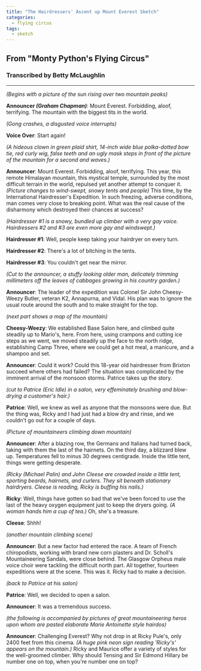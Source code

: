 ```yaml
---
title: "The Hairdressers' Ascent up Mount Everest Sketch"
categories:
  - flying circus
tags:
  - sketch
---
```


## From "Monty Python's Flying Circus"
### Transcribed by Betty McLaughlin

---

_(Begins with a picture of the sun rising over two mountain peaks)_
 
**Announcer _(Graham Chapman)_**: Mount Everest. Forbidding, aloof, terrifying. The mountain with the biggest tits in the world.

_(Gong crashes, a disgusted voice interrupts)_

**Voice Over**: Start again!

_(A hideous clown in green plaid shirt, 14-inch wide blue polka-dotted bow tie, red curly wig, false teeth and an ugly mask steps in front of the picture of the mountain for a second and waves.)_

**Announcer**: Mount Everest. Forbidding, aloof, terrifying. This year, this remote Himalayan mountain, this mystical temple, surrounded by the most difficult terrain in the world, repulsed yet another attempt to conquer it.	_(Picture changes to wind-swept, snowy tents and people)_ This time, by the International Hairdresser's Expedition. In such freezing, adverse conditions, man comes very close to breaking point. What was the real cause of the disharmony which destroyed their chances at success?

_(Hairdresser #1 is a snowy, bundled up climber with a very gay voice. Hairdressers #2 and #3 are even more gay and windswept.)_

**Hairdresser #1**: Well, people keep taking your hairdryer on every turn.

**Hairdresser #2**: There's a lot of bitching in the tents.

**Hairdresser #3**: You couldn't get near the mirror.

_(Cut to the announcer, a stuffy looking older man, delicately trimming millimeters off the leaves of cabbages growing in his country garden.)_

**Announcer**: The leader of the expedition was Colonel Sir John Cheesy-Weezy Butler, veteran K2, Annapurna, and Vidal. His plan was to ignore the usual route around the south and to make straight for the top.

_(next part shows a map of the mountain)_

**Cheesy-Weezy**: We established Base Salon here, and climbed quite steadily up to Mario's, here. From here, using crampons and cutting ice steps as we went, we moved steadily up the face to the north ridge, establishing Camp Three, where we could get a hot meal, a manicure, and a shampoo and set.

**Announcer**: Could it work? Could this 18-year old hairdresser from Brixton succeed where others had failed? The situation was complicated by the imminent arrival of the monsoon storms. Patrice takes up the story.

_(cut to Patrice (Eric Idle) in a salon, very effeminately brushing and blow-drying a customer's hair.)_

**Patrice**: Well, we knew as well as anyone that the monsoons were due. But the thing was, Ricky and I had just had a blow dry and rinse, and we couldn't go out for a couple of days.

_(Picture of mountaineers climbing down mountain)_

**Announcer**: After a blazing row, the Germans and Italians had turned back, taking with them the last of the hairnets.	On the third day, a blizzard blew up. Temperatures fell to minus 30 degrees centigrade. Inside the little tent, things were getting desperate.

_(Ricky (Michael Palin) and John Cleese are crowded inside a little tent, sporting beards, hairnets, and curlers. They sit beneath stationary hairdryers. Cleese is reading, Ricky is buffing his nails.)_

**Ricky**:	Well, things have gotten so bad that we've been forced to use the last of the heavy oxygen equipment just to keep the dryers going. _(A woman hands him a cup of tea.)_ Oh, she's a treasure.

**Cleese**: Shhh!

_(another mountain climbing scene)_

**Announcer**: But a new factor had entered the race. A team of French chiropodists, working with brand new corn plasters and Dr. Scholl's Mountaineering Sandals, were close behind.	The Glasgow Orpheus male voice choir were tackling the difficult north part. All together, fourteen expeditions were at the scene. This was it. Ricky had to make a decision.

_(back to Patrice at his salon)_

**Patrice**: Well, we decided to open a salon.

**Announcer**: It was a tremendous success.

_(the following is accompanied by pictures of great mountaineering heros upon whom are pasted elaborate Marie Antoinette style hairdos)_

**Announcer**: Challenging Everest? Why not drop in at Ricky Pule's, only 2400 feet from this cinema. _(A huge pink neon sign reading 'Ricky's' appears on the mountain.)_ Ricky and Maurice offer a variety of styles for the well-groomed climber. Why should Tensing and Sir Edmond Hillary be number one on top, when you're number one on top?